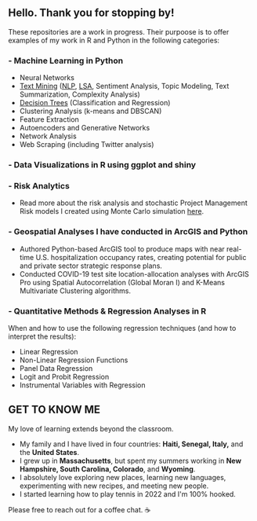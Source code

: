 ## Hello. Thank you for stopping by!

These repositories are a work in progress.  Their purpoose is to offer examples of my work in R and Python in the following categories:

### - Machine Learning in Python
<ul>
  <li> Neural Networks
  <li> <a href="https://github.com/eburke16/Text-Mining">Text Mining</a> (<a href="https://github.com/eburke16/Text-Mining/blob/main/NLP.ipynb">NLP</a>, <a href="https://github.com/eburke16/Text-Mining/blob/main/Document%20Similarity%20Analysis.ipynb">LSA</a>, Sentiment Analysis, Topic Modeling, Text Summarization, Complexity Analysis)
  <li> <a href="https://github.com/eburke16/Decision-Trees">Decision Trees</a>  (Classification and Regression)
<li> Clustering Analysis (k-means and DBSCAN)
<li> Feature Extraction
<li> Autoencoders and Generative Networks
<li> Network Analysis
<li> Web Scraping (including Twitter analysis)
  </ul>

### - Data Visualizations in R using ggplot and shiny

### - Risk Analytics
<ul>
  <li> Read more about the risk analysis and stochastic Project Management Risk models I created using Monte Carlo simulation <a href="https://github.com/eburke16/RiskAnalytics">here</a>.
  </ul>
  
### - Geospatial Analyses I have conducted in ArcGIS and Python
<ul>
  <li> Authored Python-based ArcGIS tool to produce maps with near real-time U.S. hospitalization occupancy rates, creating potential for public and private sector strategic response plans.
<li> Conducted COVID-19 test site location-allocation analyses with ArcGIS Pro using Spatial Autocorrelation (Global Moran I) and K-Means Multivariate Clustering algorithms.
 </ul>
 
### - Quantitative Methods & Regression Analyses in R  
When and how to use the following regression techniques (and how to interpret the results):
  <ul>
    <li>Linear Regression
      <li>Non-Linear Regression Functions
      <li>Panel Data Regression
        <li>Logit and Probit Regression
          <li>Instrumental Variables with Regression
  </ul>
  
  
  

## GET TO KNOW ME
My love of learning extends beyond the classroom.
<ul>
  <li> My family and I have lived in four countries: <b>Haiti, Senegal, Italy,</b> and the <b>United States</b>.
  <li> I grew up in <b>Massachusetts</b>, but spent my summers working in <b>New Hampshire, South Carolina, Colorado</b>, and <b>Wyoming</b>.
    <li> I absolutely love exploring new places, learning new languages, experimenting with new recipes, and meeting new people.  
<li> I started learning how to play tennis in 2022 and I'm 100% hooked.  
</ul>  
  
Please free to reach out for a coffee chat. ☕️ 

